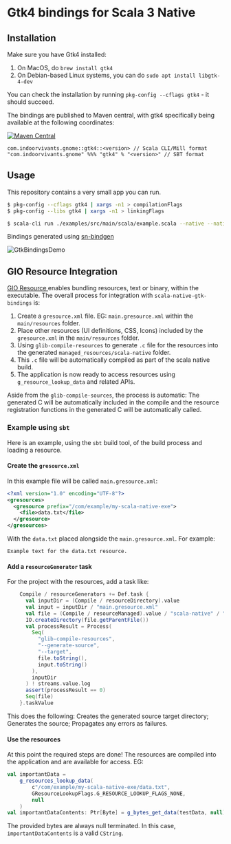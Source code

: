 # Gtk4 bindings for Scala 3 Native

## Installation

Make sure you have Gtk4 installed:

1. On MacOS, do `brew install gtk4`
2. On Debian-based Linux systems, you can do `sudo apt install libgtk-4-dev`

You can check the installation by running `pkg-config --cflags gtk4` - it should succeed.

The bindings are published to Maven central, with gtk4 specifically being available at the following coordinates:

[![Maven Central](https://img.shields.io/maven-central/v/com.indoorvivants.gnome/gtk4_native0.4_3.svg?label=Maven%20Central)](https://search.maven.org/artifact/com.indoorvivants.gnome/gtk4_native0.4_3/)

```
com.indoorvivants.gnome::gtk4::<version> // Scala CLI/Mill format
"com.indoorvivants.gnome" %%% "gtk4" % "<version>" // SBT format
```

## Usage

This repository contains a very small app you can run.

```bash
$ pkg-config --cflags gtk4 | xargs -n1 > compilationFlags
$ pkg-config --libs gtk4 | xargs -n1 > linkingFlags

$ scala-cli run ./examples/src/main/scala/example.scala --native --native-compile @$PWD/compilationFlags --native-linking @$PWD/linkingFlags --dep com.indoorvivants.gnome::gtk4::0.0.4 # or change the version to latest
```

Bindings generated using [sn-bindgen](https://sn-bindgen.indoorvivants.com/)

![GtkBindingsDemo](https://user-images.githubusercontent.com/1052965/217792578-a4faa191-053b-48a7-aa2a-207709690fa1.gif)

## GIO Resource Integration

[GIO Resource ](https://docs.gtk.org/gio/struct.Resource.html) enables bundling resources, text or binary,
within the executable. The overall process for integration with `scala-native-gtk-bindings` is:

1. Create a `gresource.xml` file. EG: `main.gresource.xml` within the `main/resources` folder.
2. Place other resources (UI definitions, CSS, Icons) included by the `gresource.xml` in the `main/resources`
   folder.
3. Using `glib-compile-resources` to generate `.c` file for the resources into the generated
   `managed_resources/scala-native` folder.
4. This `.c` file will be automatically compiled as part of the scala native build.
5. The application is now ready to access resources using `g_resource_lookup_data` and related APIs.

Aside from the `glib-compile-sources`, the process is automatic: The generated C will be automatically
included in the compile and the resource registration functions in the generated C will be automatically
called.

### Example using `sbt`

Here is an example, using the `sbt` build tool, of the build process and loading a resource.

#### Create the `gresource.xml`

In this example file will be called `main.gresource.xml`:

```xml
<?xml version="1.0" encoding="UTF-8"?>
<gresources>
  <gresource prefix="/com/example/my-scala-native-exe">
    <file>data.txt</file>
  </gresource>
</gresources>
```

With the `data.txt` placed alongside the `main.gresource.xml`. For example:

```
Example text for the data.txt resource.
```

#### Add a `resourceGenerator` task

For the project with the resources, add a task like:

```scala
    Compile / resourceGenerators += Def.task {
      val inputDir = (Compile / resourceDirectory).value
      val input = inputDir / "main.gresource.xml"
      val file = (Compile / resourceManaged).value / "scala-native" / "gresources.c"
      IO.createDirectory(file.getParentFile())
      val processResult = Process(
        Seq(
          "glib-compile-resources",
          "--generate-source",
          "--target",
          file.toString(),
          input.toString()
        ),
        inputDir
      ) ! streams.value.log
      assert(processResult == 0)
      Seq(file)
    }.taskValue
```

This does the following: Creates the generated source target directory; Generates the source; Propagates any
errors as failures.

#### Use the resources

At this point the required steps are done! The resources are compiled into the application and are
available for access. EG:

```scala
val importantData =
    g_resources_lookup_data(
        c"/com/example/my-scala-native-exe/data.txt",
        GResourceLookupFlags.G_RESOURCE_LOOKUP_FLAGS_NONE,
        null
    )
val importantDataContents: Ptr[Byte] = g_bytes_get_data(testData, null)
```

The provided bytes are always null terminated. In this case, `importantDataContents` is a valid `CString`.


